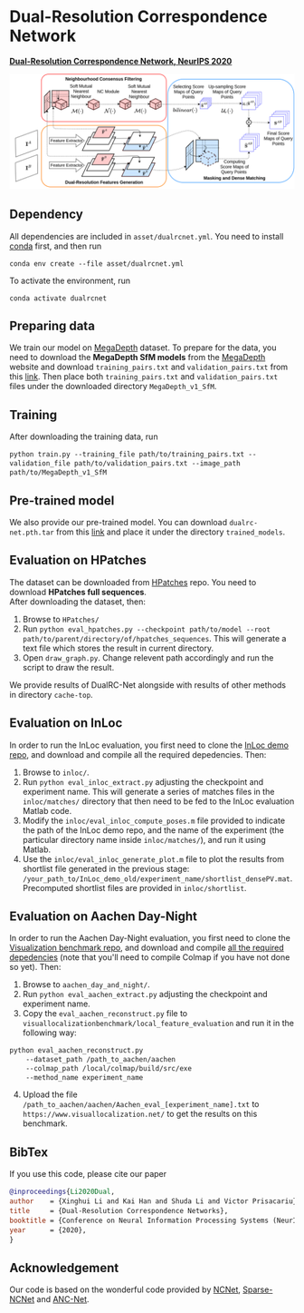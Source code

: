 # Dual-Resolution Correspondence Network
[**Dual-Resolution Correspondence Network, NeurIPS 2020**](https://dualrcnet.active.vision/)

![](asset/pipeline.png)
## Dependency
All dependencies are included in `asset/dualrcnet.yml`. You need to install [conda](https://docs.conda.io/en/latest/miniconda.html)
first, and then run
```
conda env create --file asset/dualrcnet.yml 
```
To activate the environment, run
```
conda activate dualrcnet
```
## Preparing data
We train our model on [MegaDepth](https://www.cs.cornell.edu/projects/megadepth/) dataset. To prepare for the data, you need
to download the **MegaDepth SfM models** from the [MegaDepth](https://www.cs.cornell.edu/projects/megadepth/) website and 
download `training_pairs.txt` and `validation_pairs.txt` from this [link](https://drive.google.com/drive/folders/1_Ha3xY_1u9Wpb7oV8rEr0Jy8mL3HGnp9?usp=sharing).
Then place both `training_pairs.txt` and `validation_pairs.txt` files under the downloaded directory `MegaDepth_v1_SfM`.

## Training
After downloading the training data, run
```
python train.py --training_file path/to/training_pairs.txt --validation_file path/to/validation_pairs.txt --image_path path/to/MegaDepth_v1_SfM
```

## Pre-trained model
We also provide our pre-trained model. You can download `dualrc-net.pth.tar` from this [link](https://drive.google.com/drive/folders/1_Ha3xY_1u9Wpb7oV8rEr0Jy8mL3HGnp9?usp=sharing)
and place it under the directory `trained_models`.

## Evaluation on HPatches
The dataset can be downloaded from [HPatches](https://github.com/hpatches/hpatches-dataset) repo. You need to download 
**HPatches full sequences**.\
After downloading the dataset, then:
1. Browse to `HPatches/`
2. Run `python eval_hpatches.py --checkpoint path/to/model --root path/to/parent/directory/of/hpatches_sequences`. This will
generate a text file which stores the result in current directory.
3. Open `draw_graph.py`. Change relevent path accordingly and run the script to draw the result.

We provide results of DualRC-Net alongside with results of other methods in directory `cache-top`.

## Evaluation on InLoc
In order to run the InLoc evaluation, you first need to clone the [InLoc demo repo](https://github.com/HajimeTaira/InLoc_demo), and download and compile all the required depedencies. Then:

1. Browse to `inloc/`. 
2. Run `python eval_inloc_extract.py` adjusting the checkpoint and experiment name.
This will generate a series of matches files in the `inloc/matches/` directory that then need to be fed to the InLoc evaluation Matlab code. 
3. Modify the `inloc/eval_inloc_compute_poses.m` file provided to indicate the path of the InLoc demo repo, and the name of the experiment (the particular directory name inside `inloc/matches/`), and run it using Matlab.
4. Use the `inloc/eval_inloc_generate_plot.m` file to plot the results from shortlist file generated in the previous stage: `/your_path_to/InLoc_demo_old/experiment_name/shortlist_densePV.mat`. Precomputed shortlist files are provided in `inloc/shortlist`.

## Evaluation on Aachen Day-Night
In order to run the Aachen Day-Night evaluation, you first need to clone the [Visualization benchmark repo](https://github.com/tsattler/visuallocalizationbenchmark), and download and compile [all the required depedencies](https://github.com/tsattler/visuallocalizationbenchmark/tree/master/local_feature_evaluation) (note that you'll need to compile Colmap if you have not done so yet). Then:

1. Browse to `aachen_day_and_night/`. 
2. Run `python eval_aachen_extract.py` adjusting the checkpoint and experiment name.
3. Copy the `eval_aachen_reconstruct.py` file to `visuallocalizationbenchmark/local_feature_evaluation` and run it in the following way:

```
python eval_aachen_reconstruct.py 
	--dataset_path /path_to_aachen/aachen 
	--colmap_path /local/colmap/build/src/exe
	--method_name experiment_name
```
4. Upload the file `/path_to_aachen/aachen/Aachen_eval_[experiment_name].txt` to `https://www.visuallocalization.net/` to get the results on this benchmark.

## BibTex
If you use this code, please cite our paper
```bibtex
@inproceedings{Li2020Dual,
author    = {Xinghui Li and Kai Han and Shuda Li and Victor Prisacariu},
title     = {Dual-Resolution Correspondence Networks},
booktitle = {Conference on Neural Information Processing Systems (NeurIPS)},
year      = {2020},
}
```

## Acknowledgement
Our code is based on the wonderful code provided by [NCNet](https://www.di.ens.fr/willow/research/ncnet/), [Sparse-NCNet](https://www.di.ens.fr/willow/research/sparse-ncnet/) and [ANC-Net](https://ancnet.active.vision/).
